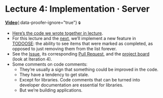 # Lecture 4: Implementation · Server

[**Video**](https://github.com/jhu-oose/2019-students/releases/download/lectures-videos/oose--lectures--4.mp4){:data-proofer-ignore="true"} <small title="You must be a registered student logged into GitHub to see this.">🔒</small>

- [Here’s the code we wrote together in lecture](https://github.com/jhu-oose/todoose/pull/25/commits/46d406a0a4246f77a615e5ae939b4a6de25d2095).
- For this lecture and the [next](/lectures/5), we’ll implement a new feature in [TODOOSE](https://github.com/jhu-oose/todoose/): the ability to see items that were marked as completed, as opposed to just removing them from the list forever.
- See the [Issue](https://github.com/jhu-oose/todoose/issues/24), its corresponding [Pull Request](https://github.com/jhu-oose/todoose/pull/25), and the [project board](https://github.com/jhu-oose/todoose/projects/3) (look at Iteration 4).
- Some comments on code comments:
  - They’re usually a sign that something could be improved in the code.
  - They have a tendency to get stale.
  - Except for libraries. Code comments that can be turned into developer documentation are essential for libraries.
  - But we’re building applications.
